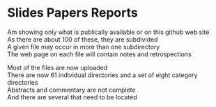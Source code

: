 # Slides Papers Reports
Am showing only what is publically available or on this github web site  
As there are about 100 of these, they are subdivided  
A given file may occur in more than one subdirectory  
The web page on each file will contain notes and retrospections  

Most of the files are now uploaded  
There are now 61 individual directories and a set of eight category directories  
Abstracts and commentary are not complete  
And there are several that need to be located  
